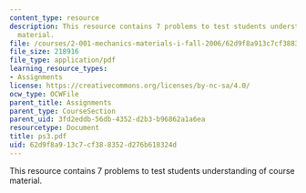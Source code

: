 ```yaml
---
content_type: resource
description: This resource contains 7 problems to test students understanding of course
  material.
file: /courses/2-001-mechanics-materials-i-fall-2006/62d9f8a913c7cf388352d276b618324d_ps3.pdf
file_size: 218916
file_type: application/pdf
learning_resource_types:
- Assignments
license: https://creativecommons.org/licenses/by-nc-sa/4.0/
ocw_type: OCWFile
parent_title: Assignments
parent_type: CourseSection
parent_uid: 3fd2eddb-56db-4352-d2b3-b96862a1a6ea
resourcetype: Document
title: ps3.pdf
uid: 62d9f8a9-13c7-cf38-8352-d276b618324d
---
```

This resource contains 7 problems to test students understanding of course material.